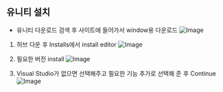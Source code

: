 ## 유니티 설치
* 유니티 다운로드 검색 후 사이트에 들어가서 window용 다운로드
![Image](https://github.com/user-attachments/assets/70a046de-a3fe-4042-9318-6c683878ce38)

1. 허브 다운 후 Installs에서 install editor
![Image](https://github.com/user-attachments/assets/f8af78f7-0485-4961-ab4a-dc3c9c81ec18)

2. 필요한 버전 install
![Image](https://github.com/user-attachments/assets/1b3243df-e3ee-45bb-84cf-706c330ad046)
  
3. Visual Studio가 없으면 선택해주고 필요한 기능 추가로 선택해 준 후 Continue
![Image](https://github.com/user-attachments/assets/1e1df869-ec44-4d5f-9f39-280b79bb995e)
